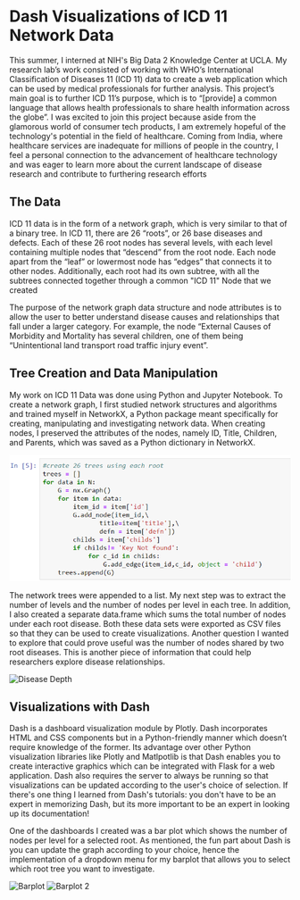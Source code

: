 # Dash Visualizations of ICD 11 Network Data

This summer, I interned at NIH's Big Data 2 Knowledge Center at UCLA. My research lab’s work consisted of working with WHO’s International Classification of Diseases 11 (ICD 11) data to create a web application which can be used by medical professionals for further analysis.  This project’s main goal is to further ICD 11’s purpose, which is to “[provide] a common language that allows health professionals to share health information across the globe”. I was excited to join this project because aside from the glamorous world of consumer tech products, I am extremely hopeful of the technology's potential in the field of healthcare. Coming from India, where healthcare services are inadequate for millions of people in the country, I feel a personal connection to the advancement of healthcare technology and was eager to learn more about the current landscape of disease research and contribute to furthering research efforts

## The Data

ICD 11 data is in the form of a network graph, which is very similar to that of a binary tree. In ICD 11, there are 26 “roots”, or 26 base diseases and defects.  Each of these 26 root nodes has several levels, with each level containing multiple nodes that “descend” from the root node. Each node apart from the “leaf” or lowermost node has “edges” that connects it to other nodes. Additionally, each root had its own subtree, with all the subtrees connected together through a common "ICD 11" Node that we created

The purpose of the network graph data structure and node attributes is to allow the user to better understand disease causes and relationships that fall under a larger category. For example, the node “External Causes of Morbidity and Mortality has several children, one of them being “Unintentional land transport road traffic injury event”. 

## Tree Creation and Data Manipulation

My work on ICD 11 Data was done using Python and Jupyter Notebook. To create a network graph, I first studied network structures and algorithms and trained myself in NetworkX, a Python package meant specifically for creating, manipulating and investigating network data. When creating nodes, I preserved the attributes of the nodes, namely ID, Title, Children, and Parents, which was saved as a Python dictionary in NetworkX. 

![Tree Creation](https://github.com/kevinchen27/dash-visualizations/blob/master/tree%20creation.png)

The network trees were appended to a list. My next step was to extract the number of levels and the number of nodes per level in each tree. In addition, I also created a separate data.frame which sums the total number of nodes under each root disease. Both these data sets were exported as CSV files so that they can be used to create visualizations. Another question I wanted to explore that could prove useful was the number of nodes shared by two root diseases. This is another piece of information that could help researchers explore disease relationships. 

![Disease Depth]()

## Visualizations with Dash

Dash is a dashboard visualization module by Plotly. Dash incorporates HTML and CSS components but in a Python-friendly manner which doesn’t require knowledge of the former. Its advantage over other Python visualization libraries like Plotly and Matlpotlib is that Dash enables you to create interactive graphics which can be integrated with Flask for a web application. Dash also requires the server to always be running so that visualizations can be updated according to the user's choice of selection. If there's one thing I learned from Dash's tutorials: you don't have to be an expert in memorizing Dash, but its more important to be an expert in looking up its documentation!

One of the dashboards I created was a bar plot which shows the number of nodes per level for a selected root. As mentioned, the fun part about Dash is you can update the graph according to your choice, hence the implementation of a dropdown menu for my barplot that allows you to select which root tree you want to investigate.

![Barplot](https://github.com/kevinchen27/icd11-dash-visualizations/blob/master/dash1.png)
![Barplot 2](https://github.com/kevinchen27/icd11-dash-visualizations/blob/master/dash2.png)





